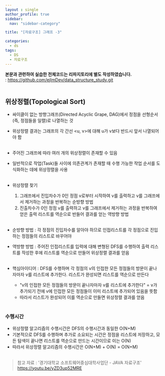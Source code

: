```yaml
---
layout : single
author_profile: true
sidebar: 
  nav: "sidebar-category"

title: "[자료구조] 그래프 -3"

categories:
  - ds
tags:
  - DS
  - 자료구조
---
```


**본문과 관련하여 실습한 전체코드는 리파지토리에 별도 작성하였습니다.**<br>
: https://github.com/ejImDev/data_structure_study.git<br><br>

## 위상정렬(Topological Sort)
- 싸이클이 없는 방향그래프(Directed Acyclic Grape, DAG)에서 정점을 선형순서(즉, 정점들을 일렬)로 나열하는 것<br>
- 위상정렬 결과는 그래프의 각 간선 <u, v>에 대해 u가 v보다 반드시 앞서 나열되어야 함<br><br>

- 주어진 그래프에 따라 여러 개의 위상정렬이 존재할 수 있음<br>
- 일반적으로 작업(Task)들 사이에 의존관계가 존재할 때 수행 가능한 작업 순서를 도식화하는 데에 위상정렬을 사용<br><br>

- 위상정렬 찾기<br>
	1. 그래프에서 진입차수가 0인 정점 v로부터 시작하여 v를 출력하고 v를 그래프에서 제거하는 과정을 반복하는 순방향 방법<br>
	2. 진출차수가 0인 정점 v를 출력하고 v를 그래프에서 제거하는 과정을 반복하여 얻은 출력 리스트를 역순으로 반들어 결과를 얻는 역방향 방법<br><br>

- 순방향 방법 : 각 정점의 진입차수를 알아야 하므로 인접리스트를 각 정점으로 진입하는 정점들의 리스트로 바꾸어야<br>
- 역방향 방법 : 주어진 인접리스트를 입력에 대해 변형된 DFS를 수행하여 출력 리스트를 작성한 후에 리스트를 역순으로 만들어 위상정렬 결과를 얻음<br><br>
	
- 핵심아이디어 : DFS를 수행하며 각 정점의 v의 인접한 모든 정점들의 방문이 끝나자마자 v를 리스트에 추가한다. 리스트가 완성되면 리스트를 역순으로 만든다<br>
	- "v의 인접한 모든 정점들의 방문이 끝나자마자 v를 리스트에 추가한다" = v가 추가되기 전에 v에 인접한 모든 정점들이 이미 리스트에 추가되어 있음을 뜻함<br>
	- 따라서 리스트가 완성되어 이를 역순으로 만들면 위상정렬 결과를 얻음<br><br>

### 수행시간
- 위상정렬 알고리즘의 수행시간은 DFS의 수행시간과 동일한 O(N+M)<br>
- 기본적으로 DFS를 수행하며 추가로 소요되는 시간은 정점을 리스트에 저장하고, 모든 탐색이 끝나면 리스트를 역순으로 만드는 시간이므로 이는 O(N)<br>
- 따라서 위상정렬 알고리즘의 수행시간은 O(N+M) + O(N) = O(N+M)<br><br>

> 참고 자료 : '경기대학교 소프트웨어중심대학사업단 - JAVA 자료구조' https://youtu.be/yZD3up52MRE
